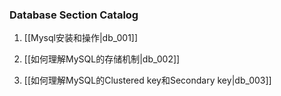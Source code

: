 ### Database Section Catalog

1. [[Mysql安装和操作|db_001]]

1. [[如何理解MySQL的存储机制|db_002]]

1. [[如何理解MySQL的Clustered key和Secondary key|db_003]]